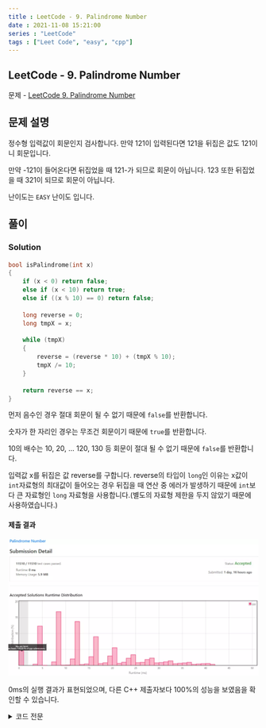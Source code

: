 ```yaml
---
title : LeetCode - 9. Palindrome Number
date : 2021-11-08 15:21:00
series : "LeetCode"
tags : ["Leet Code", "easy", "cpp"]
---
```


## LeetCode - 9. Palindrome Number
문제 - [LeetCode 9. Palindrome Number](https://leetcode.com/problems/palindrome-number/)

## 문제 설명
정수형 입력값이 회문인지 검사합니다. 만약 121이 입력된다면 121을 뒤집은 값도 121이니 회문입니다.

만약 -121이 들어온다면 뒤집었을 때 121-가 되므로 회문이 아닙니다. 123 또한 뒤집었을 때 321이 되므로 회문이 아닙니다.

난이도는 `EASY` 난이도 입니다.

## 풀이
### Solution

```cpp
bool isPalindrome(int x) 
{
    if (x < 0) return false;
    else if (x < 10) return true;
    else if ((x % 10) == 0) return false;

    long reverse = 0;
    long tmpX = x;

    while (tmpX)
    {
        reverse = (reverse * 10) + (tmpX % 10);
        tmpX /= 10;
    }

    return reverse == x;
}
```

먼저 음수인 경우 절대 회문이 될 수 없기 때문에 `false`를 반환합니다.

숫자가 한 자리인 경우는 무조건 회문이기 때문에 `true`를 반환합니다.

10의 배수는 10, 20, ... 120, 130 등 회문이 절대 될 수 없기 때문에 `false`를 반환합니다.

입력값 x를 뒤집은 값 reverse를 구합니다. reverse의 타입이 `long`인 이유는 x값이 `int`자료형의 최대값이 들어오는 경우 뒤집을 때 연산 중 에러가 발생하기 때문에 `int`보다 큰 자료형인 `long` 자료형을 사용합니다.(별도의 자료형 제한을 두지 않았기 때문에 사용하였습니다.)

#### 제출 결과
![Solution 1 result](./images/9/result.webp)

0ms의 실행 결과가 표현되었으며, 다른 C++ 제출자보다 100%의 성능을 보였음을 확인할 수 있습니다.

<details>
<summary>코드 전문</summary>
    
```cpp
class Solution 
{
public:
    bool isPalindrome(int x) 
    {
        if (x < 0) return false;
        else if (x < 10) return true;
        else if ((x % 10) == 0) return false;

        long reverse = 0;
        long tmpX = x;

        while (tmpX)
        {
            reverse = (reverse * 10) + (tmpX % 10);
            tmpX /= 10;
        }

        return reverse == x;
    }
};
```

</details>
